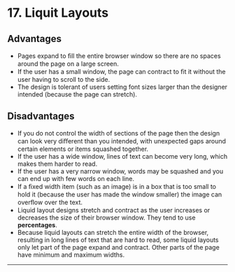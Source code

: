 # 17. Liquit Layouts
## Advantages

- Pages expand to ﬁll the entire browser window so there are no spaces around the page on a large screen.
- If the user has a small window, the page can contract to ﬁt it without the user having to scroll to the side.
- The design is tolerant of users setting font sizes larger than the designer intended (because the page can stretch).
## Disadvantages

- If you do not control the width of sections of the page then the design can look very diﬀerent than you intended, with unexpected gaps around certain elements or items squashed together.
- If the user has a wide window, lines of text can become very long, which makes them harder to read.
- If the user has a very narrow window, words may be squashed and you can end up with few words on each line.
- If a ﬁxed width item (such as an image) is in a box that is too small to hold it (because the user has made the window smaller) the image can overﬂow over the text.
- Liquid layout designs stretch and contract as the user increases or decreases the size of their browser window. They tend to use **percentages**.
- Because liquid layouts can stretch the entire width of the browser, resulting in long lines of text that are hard to read, some liquid layouts only let part of the page expand and contract. Other parts of the page have minimum and maximum widths.

---
